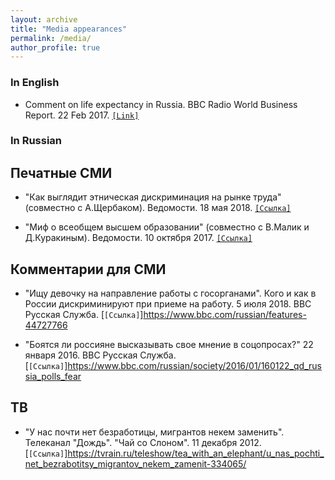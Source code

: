 ```yaml
---
layout: archive
title: "Media appearances"
permalink: /media/
author_profile: true
---
```


### In English

* Comment on life expectancy in Russia. BBC Radio World Business Report. 22 Feb 2017. [`[Link]`](https://www.bbc.co.uk/programmes/p04tqphc)

### In Russian

## Печатные СМИ

* "Как выглядит этническая дискриминация на рынке труда" (совместно с А.Щербаком). Ведомости. 18 мая 2018. [`[Ссылка]`](https://www.vedomosti.ru/opinion/articles/2018/05/18/769904-etnicheskaya-diskriminatsiya)

* "Миф о всеобщем высшем образовании" (совместно с В.Малик и Д.Куракиным). Ведомости. 10 октября 2017. [`[Ссылка]`](https://www.vedomosti.ru/opinion/articles/2017/10/10/737202-mif-o-vseobschem-visshem)

## Комментарии для СМИ

* "Ищу девочку на направление работы с госорганами". Кого и как в России дискриминируют при приеме на работу. 5 июля 2018. BBC Русская Служба. [`[Ссылка]`]https://www.bbc.com/russian/features-44727766

* "Боятся ли россияне высказывать свое мнение в соцопросах?" 22 января 2016. BBC Русская Служба. [`[Ссылка]`]https://www.bbc.com/russian/society/2016/01/160122_qd_russia_polls_fear

## ТВ

* "У нас почти нет безработицы, мигрантов некем заменить". Телеканал "Дождь". "Чай со Слоном". 11 декабря 2012. [`[Ссылка]`]https://tvrain.ru/teleshow/tea_with_an_elephant/u_nas_pochti_net_bezrabotitsy_migrantov_nekem_zamenit-334065/ 

